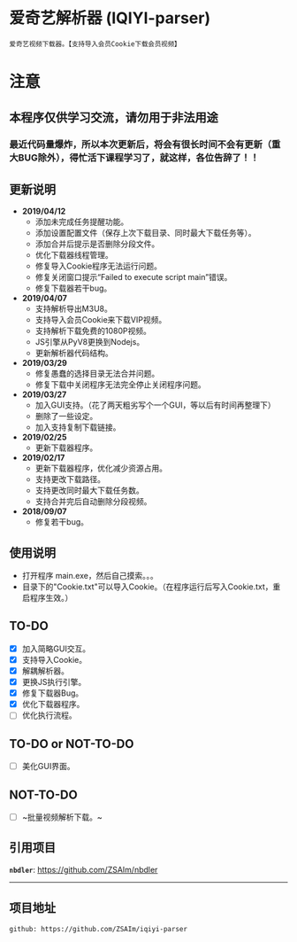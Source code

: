 # 爱奇艺解析器 (IQIYI-parser)

	爱奇艺视频下载器。【支持导入会员Cookie下载会员视频】

# 注意
## 本程序仅供学习交流，请勿用于非法用途


### 最近代码量爆炸，所以本次更新后，将会有很长时间不会有更新（重大BUG除外），得忙活下课程学习了，就这样，各位告辞了！！

## 更新说明
* **2019/04/12**
	* 添加未完成任务提醒功能。
	* 添加设置配置文件（保存上次下载目录、同时最大下载任务等）。
	* 添加合并后提示是否删除分段文件。
	* 优化下载器线程管理。
	* 修复导入Cookie程序无法运行问题。	
	* 修复关闭窗口提示“Failed to execute script main”错误。
	* 修复下载器若干bug。
* **2019/04/07**
	* 支持解析导出M3U8。
	* 支持导入会员Cookie来下载VIP视频。
	* 支持解析下载免费的1080P视频。
	* JS引擎从PyV8更换到Nodejs。
	* 更新解析器代码结构。
* **2019/03/29**
	* 修复愚蠢的选择目录无法合并问题。
	* 修复下载中关闭程序无法完全停止关闭程序问题。
* **2019/03/27**
	* 加入GUI支持。（花了两天粗劣写个一个GUI，等以后有时间再整理下）
	* 删除了一些设定。
	* 加入支持复制下载链接。  
* **2019/02/25**
	* 更新下载器程序。
* **2019/02/17**
	* 更新下载器程序，优化减少资源占用。
	* 支持更改下载路径。
	* 支持更改同时最大下载任务数。
	* 支持合并完后自动删除分段视频。
* **2018/09/07**
	* 修复若干bug。


## 使用说明

* 打开程序 main.exe，然后自己摸索。。。
* 目录下的"Cookie.txt"可以导入Cookie。（在程序运行后写入Cookie.txt，重启程序生效。）


## TO-DO

* [x] 加入简略GUI交互。
* [x] 支持导入Cookie。
* [x] 解耦解析器。
* [x] 更换JS执行引擎。
* [x] 修复下载器Bug。
* [x] 优化下载器程序。
* [ ] 优化执行流程。

## TO-DO or NOT-TO-DO

* [ ] 美化GUI界面。

## NOT-TO-DO

* [ ] ~批量视频解析下载。~


## 引用项目
__``nbdler``__: https://github.com/ZSAIm/nbdler

***
## 项目地址
	github: https://github.com/ZSAIm/iqiyi-parser
